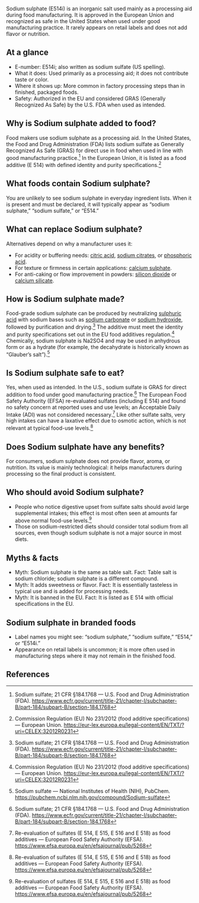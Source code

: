 Sodium sulphate (E514i) is an inorganic salt used mainly as a processing aid during food manufacturing. It is approved in the European Union and recognized as safe in the United States when used under good manufacturing practice. It rarely appears on retail labels and does not add flavor or nutrition.

<!--more-->

## At a glance
- E-number: E514i; also written as sodium sulfate (US spelling).
- What it does: Used primarily as a processing aid; it does not contribute taste or color.
- Where it shows up: More common in factory processing steps than in finished, packaged foods.
- Safety: Authorized in the EU and considered GRAS (Generally Recognized As Safe) by the U.S. FDA when used as intended.

## Why is Sodium sulphate added to food?
Food makers use sodium sulphate as a processing aid. In the United States, the Food and Drug Administration (FDA) lists sodium sulfate as Generally Recognized As Safe (GRAS) for direct use in food when used in line with good manufacturing practice.[^1] In the European Union, it is listed as a food additive (E 514) with defined identity and purity specifications.[^2]

## What foods contain Sodium sulphate?
You are unlikely to see sodium sulphate in everyday ingredient lists. When it is present and must be declared, it will typically appear as “sodium sulphate,” “sodium sulfate,” or “E514.”

## What can replace Sodium sulphate?
Alternatives depend on why a manufacturer uses it:
- For acidity or buffering needs: [citric acid](/e330-citric-acid), [sodium citrates](/e331-sodium-citrates), or [phosphoric acid](/e338-phosphoric-acid).
- For texture or firmness in certain applications: [calcium sulphate](/e516-calcium-sulphate).
- For anti-caking or flow improvement in powders: [silicon dioxide](/e551-silicon-dioxide) or [calcium silicate](/e552-calcium-silicate).

## How is Sodium sulphate made?
Food-grade sodium sulphate can be produced by neutralizing [sulphuric acid](/e513-sulphuric-acid) with sodium bases such as [sodium carbonate](/e500-sodium-carbonates) or [sodium hydroxide](/e524-sodium-hydroxide), followed by purification and drying.[^1] The additive must meet the identity and purity specifications set out in the EU food additives regulation.[^2] Chemically, sodium sulphate is Na2SO4 and may be used in anhydrous form or as a hydrate (for example, the decahydrate is historically known as “Glauber’s salt”).[^5]

## Is Sodium sulphate safe to eat?
Yes, when used as intended. In the U.S., sodium sulfate is GRAS for direct addition to food under good manufacturing practice.[^1] The European Food Safety Authority (EFSA) re-evaluated sulfates (including E 514) and found no safety concern at reported uses and use levels; an Acceptable Daily Intake (ADI) was not considered necessary.[^3] Like other sulfate salts, very high intakes can have a laxative effect due to osmotic action, which is not relevant at typical food-use levels.[^3]

## Does Sodium sulphate have any benefits?
For consumers, sodium sulphate does not provide flavor, aroma, or nutrition. Its value is mainly technological: it helps manufacturers during processing so the final product is consistent.

## Who should avoid Sodium sulphate?
- People who notice digestive upset from sulfate salts should avoid large supplemental intakes; this effect is most often seen at amounts far above normal food-use levels.[^3]
- Those on sodium-restricted diets should consider total sodium from all sources, even though sodium sulphate is not a major source in most diets.

## Myths & facts
- Myth: Sodium sulphate is the same as table salt. Fact: Table salt is sodium chloride; sodium sulphate is a different compound.
- Myth: It adds sweetness or flavor. Fact: It is essentially tasteless in typical use and is added for processing needs.
- Myth: It is banned in the EU. Fact: It is listed as E 514 with official specifications in the EU.

## Sodium sulphate in branded foods
- Label names you might see: “sodium sulphate,” “sodium sulfate,” “E514,” or “E514i.”
- Appearance on retail labels is uncommon; it is more often used in manufacturing steps where it may not remain in the finished food.

## References
[^1]: Sodium sulfate; 21 CFR §184.1768 — U.S. Food and Drug Administration (FDA). https://www.ecfr.gov/current/title-21/chapter-I/subchapter-B/part-184/subpart-B/section-184.1768
[^2]: Commission Regulation (EU) No 231/2012 (food additive specifications) — European Union. https://eur-lex.europa.eu/legal-content/EN/TXT/?uri=CELEX:32012R0231
[^3]: Re-evaluation of sulfates (E 514, E 515, E 516 and E 518) as food additives — European Food Safety Authority (EFSA). https://www.efsa.europa.eu/en/efsajournal/pub/5268
[^4]: Regulation (EC) No 1333/2008 on food additives — European Union. https://eur-lex.europa.eu/legal-content/EN/TXT/?uri=CELEX:32008R1333
[^5]: Sodium sulfate — National Institutes of Health (NIH), PubChem. https://pubchem.ncbi.nlm.nih.gov/compound/Sodium-sulfate
